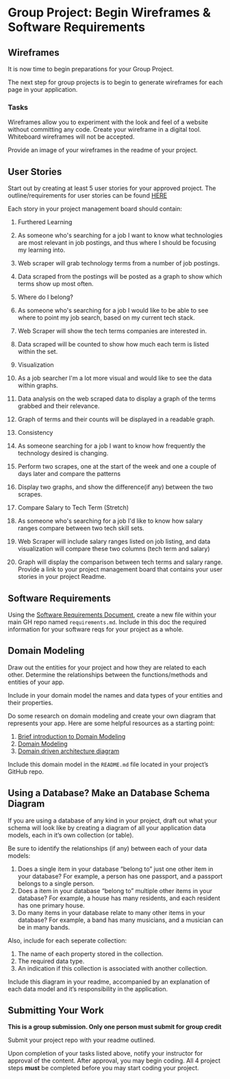 # Group Project: Begin Wireframes & Software Requirements

## Wireframes

It is now time to begin preparations for your Group Project.

The next step for group projects is to begin to generate wireframes for each page in your application.

### Tasks

Wireframes allow you to experiment with the look and feel of a website without committing any code. Create your wireframe in a digital tool. Whiteboard wireframes will not be accepted.

Provide an image of your wireframes in the readme of your project.

## User Stories

Start out by creating at least 5 user stories for your approved project. The outline/requirements for user stories can be found [HERE](https://codefellows.github.io/common_curriculum/projects/UserStories)

Each story in your project management board should contain:

1.  Furthered Learning
2.  As someone who's searching for a job I want to know what technologies are most relevant in job postings, and thus where I should be focusing my learning into. 
3.  Web scraper will grab technology terms from a number of job postings. 
4.  Data scraped from the postings will be posted as a graph to show which terms show up most often. 

1.  Where do I belong?
2.  As someone who's searching for a job I would like to be able to see where to point my job search, based on my current tech stack.
3.  Web Scraper will show the tech terms companies are interested in.
4.  Data scraped will be counted to show how much each term is listed within the set.

1.  Visualization
2.  As a job searcher I'm a lot more visual and would like to see the data within graphs.
3.  Data analysis on the web scraped data to display a graph of the terms grabbed and their relevance. 
4.  Graph of terms and their counts will be displayed in a readable graph. 

1.  Consistency
2.  As someone searching for a job I want to know how frequently the technology desired is changing. 
3.  Perform two scrapes, one at the start of the week and one a couple of days later and compare the patterns
4.  Display two graphs, and show the difference(if any) between the two scrapes. 

1.  Compare Salary to Tech Term (Stretch)
2.  As someone who's searching for a job I'd like to know how salary ranges compare between two tech skill sets. 
3.  Web Scraper will include salary ranges listed on job listing, and data visualization will compare these two columns (tech term and salary)
4.  Graph will display the comparison between tech terms and salary range. 
Provide a link to your project management board that contains your user stories in your project Readme.

## Software Requirements

Using the [Software Requirements Document](https://codefellows.github.io/common_curriculum/projects/SoftwareReqs), create a new file within your main GH repo named `requirements.md`. Include in this doc the required information for your software reqs for your project as a whole.

## Domain Modeling

Draw out the entities for your project and how they are related to each other. Determine the relationships between the functions/methods and entities of your app.

Include in your domain model the names and data types of your entities and their properties.

Do some research on domain modeling and create your own diagram that represents your app. Here are some helpful resources as a starting point:

1.  [Brief introduction to Domain Modeling](https://medium.com/@olegchursin/a-brief-introduction-to-domain-modeling-862a30b38353)
2.  [Domain Modeling](https://www.scaledagileframework.com/domain-modeling/)
3.  [Domain driven architecture diagram](https://medium.com/nick-tune-tech-strategy-blog/domain-driven-architecture-diagrams-139a75acb578)

Include this domain model in the `README.md` file located in your project’s GitHub repo.

## Using a Database? Make an Database Schema Diagram

If you are using a database of any kind in your project, draft out what your schema will look like by creating a diagram of all your application data models, each in it’s own collection (or table).

Be sure to identify the relationships (if any) between each of your data models:

1.  Does a single item in your database “belong to” just one other item in your database? For example, a person has one passport, and a passport belongs to a single person.
2.  Does a item in your database “belong to” multiple other items in your database? For example, a house has many residents, and each resident has one primary house.
3.  Do many items in your database relate to many other items in your database? For example, a band has many musicians, and a musician can be in many bands.

Also, include for each seperate collection:

1.  The name of each property stored in the collection.
2.  The required data type.
3.  An indication if this collection is associated with another collection.

Include this diagram in your readme, accompanied by an explanation of each data model and it’s responsibility in the application.

## Submitting Your Work

**This is a group submission. Only one person must submit for group credit**

Submit your project repo with your readme outlined.

Upon completion of your tasks listed above, notify your instructor for approval of the content. After approval, you may begin coding. All 4 project steps **must** be completed before you may start coding your project.